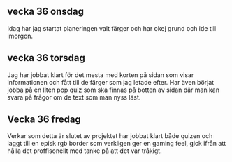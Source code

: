 ## vecka 36 onsdag

Idag har jag startat planeringen valt färger och har okej grund och ide till imorgon.

## vecka 36 torsdag

Jag har jobbat klart för det mesta med korten på sidan som visar informationen och fått till de färger som jag letade efter. Har även börjat jobba på en liten pop quiz som ska finnas på botten av sidan där man kan svara på frågor om de text som man nyss läst. 

## Vecka 36 fredag

Verkar som detta är slutet av projektet har jobbat klart både quizen och laggt till en episk rgb border som verkligen ger en gaming feel, gick ifrån att hålla det proffisonellt med tanke på att det var tråkigt.

